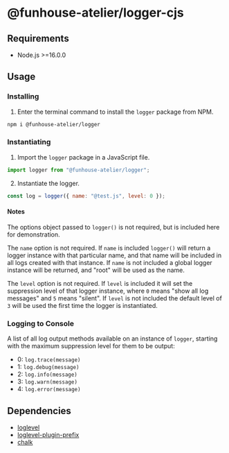 # @funhouse-atelier/logger-cjs

## Requirements

- Node.js >=16.0.0

## Usage

### Installing

1. Enter the terminal command to install the `logger` package from NPM.

```bash
npm i @funhouse-atelier/logger
```

### Instantiating

1. Import the `logger` package in a JavaScript file.

```js
import logger from "@funhouse-atelier/logger";
```

2. Instantiate the logger.

```js
const log = logger({ name: "@test.js", level: 0 });
```

#### Notes

The options object passed to `logger()` is not required, but is included here for demonstration.

The `name` option is not required. If `name` is included `logger()` will return a logger instance with that particular name, and that name will be included in all logs created with that instance. If `name` is not included a global logger instance will be returned, and "root" will be used as the name.

The `level` option is not required. If `level` is included it will set the suppression level of that logger instance, where `0` means "show all log messages" and `5` means "silent". If `level` is not included the default level of `3` will be used the first time the logger is instantiated.

### Logging to Console

A list of all log output methods available on an instance of `logger`, starting with the maximum suppression level for them to be output:

- 0: `log.trace(message)`
- 1: `log.debug(message)`
- 2: `log.info(message)`
- 3: `log.warn(message)`
- 4: `log.error(message)`

## Dependencies

- [loglevel](https://www.npmjs.com/package/loglevel)
- [loglevel-plugin-prefix](https://www.npmjs.com/package/loglevel-plugin-prefix)
- [chalk](https://www.npmjs.com/package/chalk)

